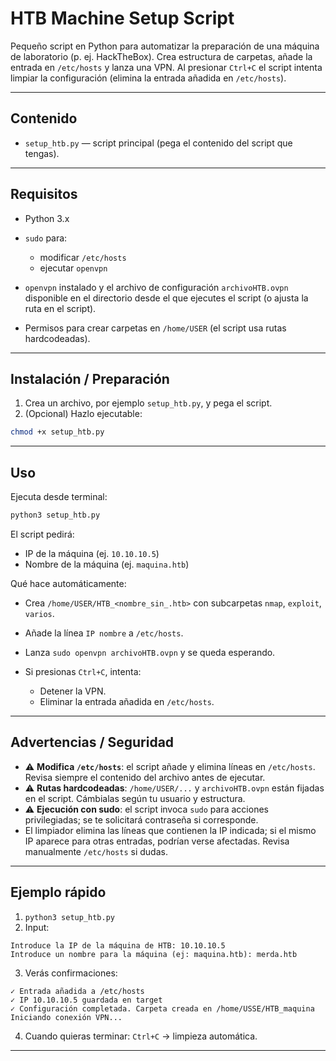 # HTB Machine Setup Script

Pequeño script en Python para automatizar la preparación de una máquina de laboratorio (p. ej. HackTheBox).
Crea estructura de carpetas, añade la entrada en `/etc/hosts` y lanza una VPN. Al presionar `Ctrl+C` el script intenta limpiar la configuración (elimina la entrada añadida en `/etc/hosts`).

---

## Contenido

* `setup_htb.py` — script principal (pega el contenido del script que tengas).

---

## Requisitos

* Python 3.x
* `sudo` para:

  * modificar `/etc/hosts`
  * ejecutar `openvpn`
* `openvpn` instalado y el archivo de configuración `archivoHTB.ovpn` disponible en el directorio desde el que ejecutes el script (o ajusta la ruta en el script).
* Permisos para crear carpetas en `/home/USER` (el script usa rutas hardcodeadas).

---

## Instalación / Preparación

1. Crea un archivo, por ejemplo `setup_htb.py`, y pega el script.
2. (Opcional) Hazlo ejecutable:

```bash
chmod +x setup_htb.py
```

---

## Uso

Ejecuta desde terminal:

```bash
python3 setup_htb.py
```

El script pedirá:

* IP de la máquina (ej. `10.10.10.5`)
* Nombre de la máquina (ej. `maquina.htb`)

Qué hace automáticamente:

* Crea `/home/USER/HTB_<nombre_sin_.htb>` con subcarpetas `nmap`, `exploit`, `varios`.
* Añade la línea `IP nombre` a `/etc/hosts`.
* Lanza `sudo openvpn archivoHTB.ovpn` y se queda esperando.
* Si presionas `Ctrl+C`, intenta:

  * Detener la VPN.
  * Eliminar la entrada añadida en `/etc/hosts`.

---

## Advertencias / Seguridad

* ⚠️ **Modifica `/etc/hosts`**: el script añade y elimina líneas en `/etc/hosts`. Revisa siempre el contenido del archivo antes de ejecutar.
* ⚠️ **Rutas hardcodeadas**: `/home/USER/...` y `archivoHTB.ovpn` están fijadas en el script. Cámbialas según tu usuario y estructura.
* ⚠️ **Ejecución con sudo**: el script invoca `sudo` para acciones privilegiadas; se te solicitará contraseña si corresponde.
* El limpiador elimina las líneas que contienen la IP indicada; si el mismo IP aparece para otras entradas, podrían verse afectadas. Revisa manualmente `/etc/hosts` si dudas.

---

## Ejemplo rápido

1. `python3 setup_htb.py`
2. Input:

```
Introduce la IP de la máquina de HTB: 10.10.10.5
Introduce un nombre para la máquina (ej: maquina.htb): merda.htb
```

3. Verás confirmaciones:

```
✓ Entrada añadida a /etc/hosts
✓ IP 10.10.10.5 guardada en target
✓ Configuración completada. Carpeta creada en /home/USSE/HTB_maquina
Iniciando conexión VPN...
```

4. Cuando quieras terminar: `Ctrl+C` → limpieza automática.

---
